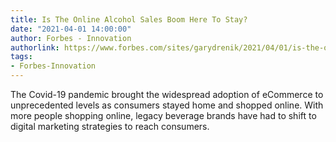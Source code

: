```yaml
---
title: Is The Online Alcohol Sales Boom Here To Stay?
date: "2021-04-01 14:00:00"
author: Forbes - Innovation
authorlink: https://www.forbes.com/sites/garydrenik/2021/04/01/is-the-online-alcohol-sales-boom-here-to-stay/
tags:
- Forbes-Innovation
---
```

The Covid-19 pandemic brought the widespread adoption of eCommerce to unprecedented levels as consumers stayed home and shopped online. With more people shopping online, legacy beverage brands have had to shift to digital marketing strategies to reach consumers.